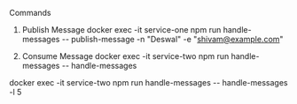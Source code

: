 Commands

1. Publish Message
docker exec -it service-one npm run handle-messages -- publish-message -n "Deswal" -e "shivam@example.com"

2. Consume Message
docker exec -it service-two npm run handle-messages -- handle-messages


docker exec -it service-two npm run handle-messages -- handle-messages -l 5